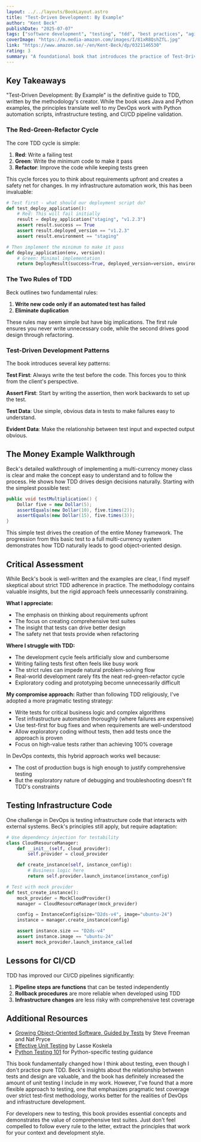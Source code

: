 ```yaml
---
layout: ../../layouts/BookLayout.astro
title: "Test-Driven Development: By Example"
author: "Kent Beck"
publishDate: "2025-07-07"
tags: ["software development", "testing", "tdd", "best practices", "agile"]
coverImage: "https://m.media-amazon.com/images/I/81xR8QshZfL.jpg"
link: "https://www.amazon.se/-/en/Kent-Beck/dp/0321146530"
rating: 3
summary: "A foundational book that introduces the practice of Test-Driven Development through practical examples. While the methodology has merit, the strict adherence to TDD can feel cumbersome in practice, though it offers valuable insights for improving testing practices."
---
```


## Key Takeaways

"Test-Driven Development: By Example" is the definitive guide to TDD, written by the methodology's creator. While the book uses Java and Python examples, the principles translate well to my DevOps work with Python automation scripts, infrastructure testing, and CI/CD pipeline validation.

### The Red-Green-Refactor Cycle

The core TDD cycle is simple:

1. **Red**: Write a failing test
2. **Green**: Write the minimum code to make it pass
3. **Refactor**: Improve the code while keeping tests green

This cycle forces you to think about requirements upfront and creates a safety net for changes. In my infrastructure automation work, this has been invaluable:

```python
# Test first - what should our deployment script do?
def test_deploy_application():
    # Red: This will fail initially
    result = deploy_application("staging", "v1.2.3")
    assert result.success == True
    assert result.deployed_version == "v1.2.3"
    assert result.environment == "staging"

# Then implement the minimum to make it pass
def deploy_application(env, version):
    # Green: Minimal implementation
    return DeployResult(success=True, deployed_version=version, environment=env)
```

### The Two Rules of TDD

Beck outlines two fundamental rules:

1. **Write new code only if an automated test has failed**
2. **Eliminate duplication**

These rules may seem simple but have big implications. The first rule ensures you never write unnecessary code, while the second drives good design through refactoring.

### Test-Driven Development Patterns

The book introduces several key patterns:

**Test First**: Always write the test before the code. This forces you to think from the client's perspective.

**Assert First**: Start by writing the assertion, then work backwards to set up the test.

**Test Data**: Use simple, obvious data in tests to make failures easy to understand.

**Evident Data**: Make the relationship between test input and expected output obvious.

## The Money Example Walkthrough

Beck's detailed walkthrough of implementing a multi-currency money class is clear and make the concept easy to understand and to follow the process. He shows how TDD drives design decisions naturally. Starting with the simplest possible test:

```java
public void testMultiplication() {
    Dollar five = new Dollar(5);
    assertEquals(new Dollar(10), five.times(2));
    assertEquals(new Dollar(15), five.times(3));
}
```

This simple test drives the creation of the entire Money framework. The progression from this basic test to a full multi-currency system demonstrates how TDD naturally leads to good object-oriented design.

## Critical Assessment

While Beck's book is well-written and the examples are clear, I find myself skeptical about strict TDD adherence in practice. The methodology contains valuable insights, but the rigid approach feels unnecessarily constraining.

**What I appreciate:**
- The emphasis on thinking about requirements upfront
- The focus on creating comprehensive test suites
- The insight that tests can drive better design
- The safety net that tests provide when refactoring

**Where I struggle with TDD:**
- The development cycle feels artificially slow and cumbersome
- Writing failing tests first often feels like busy work
- The strict rules can impede natural problem-solving flow
- Real-world development rarely fits the neat red-green-refactor cycle
- Exploratory coding and prototyping become unnecessarily difficult

**My compromise approach:**
Rather than following TDD religiously, I've adopted a more pragmatic testing strategy:
- Write tests for critical business logic and complex algorithms
- Test infrastructure automation thoroughly (where failures are expensive)
- Use test-first for bug fixes and when requirements are well-understood
- Allow exploratory coding without tests, then add tests once the approach is proven
- Focus on high-value tests rather than achieving 100% coverage

In DevOps contexts, this hybrid approach works well because:
- The cost of production bugs is high enough to justify comprehensive testing
- But the exploratory nature of debugging and troubleshooting doesn't fit TDD's constraints

## Testing Infrastructure Code

One challenge in DevOps is testing infrastructure code that interacts with external systems. Beck's principles still apply, but require adaptation:

```python
# Use dependency injection for testability
class CloudResourceManager:
    def __init__(self, cloud_provider):
        self.provider = cloud_provider

    def create_instance(self, instance_config):
        # Business logic here
        return self.provider.launch_instance(instance_config)

# Test with mock provider
def test_create_instance():
    mock_provider = MockCloudProvider()
    manager = CloudResourceManager(mock_provider)

    config = InstanceConfig(size="D2ds-v4", image="ubuntu-24")
    instance = manager.create_instance(config)

    assert instance.size == "D2ds-v4"
    assert instance.image == "ubuntu-24"
    assert mock_provider.launch_instance_called
```

## Lessons for CI/CD

TDD has improved our CI/CD pipelines significantly:

1. **Pipeline steps are functions** that can be tested independently
2. **Rollback procedures** are more reliable when developed using TDD
3. **Infrastructure changes** are less risky with comprehensive test coverage

## Additional Resources

- [Growing Object-Oriented Software, Guided by Tests](https://www.amazon.com/Growing-Object-Oriented-Software-Guided-Tests/dp/0321503627) by Steve Freeman and Nat Pryce
- [Effective Unit Testing](https://www.amazon.com/Effective-Unit-Testing-guide-developers/dp/1935182579) by Lasse Koskela
- [Python Testing 101](https://pytest-with-eric.com/introduction/python-testing-strategy/) for Python-specific testing guidance

This book fundamentally changed how I think about testing, even though I don't practice pure TDD. Beck's insights about the relationship between tests and design are valuable, and the book has definitely increased the amount of unit testing I include in my work. However, I've found that a more flexible approach to testing, one that emphasizes pragmatic test coverage over strict test-first methodology, works better for the realities of DevOps and infrastructure development.

For developers new to testing, this book provides essential concepts and demonstrates the value of comprehensive test suites. Just don't feel compelled to follow every rule to the letter, extract the principles that work for your context and development style.

